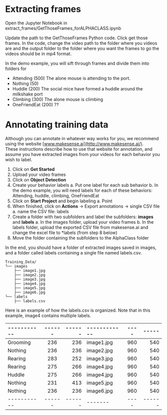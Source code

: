 # Extracting frames

Open the Jupyter Notebook in extract_frames/GetThoseFrames_forALPHACLASS.ipynb
 
Update the path to the GetThoseFrames Python code.
Click get those frames.
In the code, change the video path to the folder where you videos are and the output folder to the folder where you want the frames to go the videos should be in mp4 format.

In the demo example, you will sift through frames and divide them into folders for
- Attending (500)  The alone mouse is attending to the port.
- Nothing (50)  
- Huddle (200)  The social mice have formed a huddle around the milkshake port
- Climbing (300)  The alone mouse is climbing
- OneFriendEat (200)  ??


# Annotating training data

Although you can annotate in whatever way works for you, we recommend using the website [www.makesense.ai](http://www.makesense.ai/).  
These instructions describe how to use that website for annotation, and assume you have extracted images from your videos for each behavior you wish to label.

1. Click on **Get Started**
2. Upload your video frames
3. Click on **Object Detection**
4. Create your behavior labels
    a. Put one label for each sub behavior
    b. In the demo example, you will need labels for each of these behaviors: Attending, huddle, climbing, OneFriendEat
5. Click on **Start Project** and begin labeling
    a. Point
6. When finished, click on **Actions** → Export annotations → single CSV file
    a. name the CSV file: labels
7. Create a folder with two subfolders and label the subfolders: **images** and **labels**
    a. In the images folder, upload your video frames
    b. In the labels folder, upload the exported CSV file from makesense.ai and change the excel file to *labels (from step 8 below)
8. Move the folder containing the subfolders to the AlphaClass folder


In the end, you should have a folder of extracted images saved in images, and a folder called labels containing a single file named labels.csv.
```
Training_Data/
└── images
    ├── image1.jpg
    ├── image2.jpg
    ├── image3.jpg
    ├── image4.jpg
    ├── image5.jpg
    ├── image6.jpg
└── labels
    ├── labels.csv
```

Here is an example of how the labels.csv is organized.  Note that in this example, image4 contains multiple labels. 

|-----------|------|------|------------|----|-----|
| :--- |     :----: | ---: | :--- | :----: | ---: |
| Grooming  | 	236|	236 | image1.jpg |960|  540  |
| Nothing|	236|	236|	image2.jpg|	960|	540|
| Rearing|	283|	252|	image3.jpg|	960|	540|
| Rearing|	275|	266|	image4.jpg|	960|	540|
| Huddle|	275|	266|	image4.jpg|	960|	540|
| Nothing|	231|	413|	image5.jpg|	960|	540|
| Nothing|	236|	236|	image6.jpg|	960|	540|
|-----------|------|------|-------|----|------|
